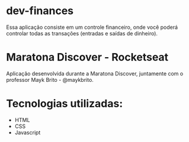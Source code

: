 # dev-finances
Essa aplicação consiste em um controle financeiro, onde você poderá controlar todas as transações (entradas e saídas de dinheiro). 

# Maratona Discover - Rocketseat
Aplicação desenvolvida durante a Maratona Discover, juntamente com o professor Mayk Brito - @maykbrito. 

# Tecnologias utilizadas:
- HTML
- CSS
- Javascript
